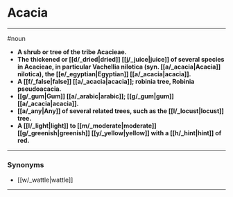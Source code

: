 # Acacia
---
#noun
- **A shrub or tree of the tribe Acacieae.**
- **The thickened or [[d/_dried|dried]] [[j/_juice|juice]] of several species in Acacieae, in particular Vachellia nilotica (syn. [[a/_acacia|Acacia]] nilotica), the [[e/_egyptian|Egyptian]] [[a/_acacia|acacia]].**
- **A [[f/_false|false]] [[a/_acacia|acacia]]; robinia tree, Robinia pseudoacacia.**
- **[[g/_gum|Gum]] [[a/_arabic|arabic]]; [[g/_gum|gum]] [[a/_acacia|acacia]].**
- **[[a/_any|Any]] of several related trees, such as the [[l/_locust|locust]] tree.**
- **A [[l/_light|light]] to [[m/_moderate|moderate]] [[g/_greenish|greenish]] [[y/_yellow|yellow]] with a [[h/_hint|hint]] of red.**
---
### Synonyms
- [[w/_wattle|wattle]]
---
